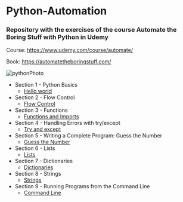 # Python-Automation

### Repository with the exercises of the course Automate the Boring Stuff with Python in Udemy

Course: https://www.udemy.com/course/automate/

Book: https://automatetheboringstuff.com/

![pythonPhoto](https://user-images.githubusercontent.com/36489953/78730444-19bcf000-793d-11ea-844a-54b29a66e869.jpg)

* Section 1 - Python Basics
    * [Hello world](https://github.com/edwardmartins/Python-Automation/blob/master/1-helloworld.py)
* Section 2 - Flow Control
    * [Flow Control](https://github.com/edwardmartins/Python-Automation/blob/master/2-flowControl.py)
* Section 3 - Functions
    * [Functions and Imports](https://github.com/edwardmartins/Python-Automation/blob/master/3-functions%26imports.py)
* Section 4 - Handling Errors with try/except
    * [Try and except](https://github.com/edwardmartins/Python-Automation/blob/master/4-try%26except.py)
* Section 5 - Writing a Complete Program: Guess the Number
    * [Guess the Number](https://github.com/edwardmartins/Python-Automation/blob/master/5-completeProgram.py)
* Section 6 - Lists
    * [Lists](https://github.com/edwardmartins/Python-Automation/blob/master/6-lists.py)
* Section 7 -  Dictionaries
    * [Dictionaries](https://github.com/edwardmartins/Python-Automation/blob/master/7-dictionaries.py)
* Section 8 -  Strings
    * [Strings](https://github.com/edwardmartins/Python-Automation/blob/master/08_strings.py)
* Section 9 -  Running Programs from the Command Line
    * [Command Line](https://github.com/edwardmartins/Python-Automation/blob/master/09_command_line.py)



